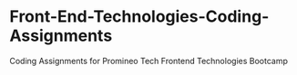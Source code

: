 # Front-End-Technologies-Coding-Assignments
Coding Assignments for Promineo Tech Frontend Technologies Bootcamp
